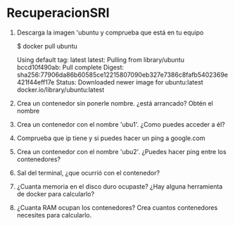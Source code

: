 # RecuperacionSRI
1. Descarga la imagen 'ubuntu y comprueba que está en tu equipo
   
      $ docker pull ubuntu

   Using default tag: latest
          latest: Pulling from library/ubuntu
          bccd10f490ab: Pull complete
          Digest: sha256:77906da86b60585ce12215807090eb327e7386c8fafb5402369e421f44eff17e
          Status: Downloaded newer image for ubuntu:latest
          docker.io/library/ubuntu:latest
  
3. Crea un contenedor sin ponerle nombre. ¿está arrancado? Obtén el nombre
4. Crea un contenedor con el nombre 'ubu1'. ¿Como puedes acceder a él?
5. Comprueba que ip tiene y si puedes hacer un ping a google.com
6. Crea un contenedor con el nombre 'ubu2'. ¿Puedes hacer ping entre los contenedores?
7. Sal del terminal, ¿que ocurrió con el contenedor?
8. ¿Cuanta memoria en el disco duro ocupaste? ¿Hay alguna herramienta de docker para calcularlo?
9. ¿Cuanta RAM ocupan los contenedores? Crea cuantos contenedores necesites para calcularlo.
